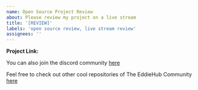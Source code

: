```yaml
---
name: Open Source Project Review
about: Please review my project on a live stream
title: '[REVIEW]'
labels: 'open source review, live stream review'
assignees: ''
---
```


**Project Link:**
<!-- your project repository link goes here. -->

You can also join the discord community [here](http://discord.eddiehub.org)

Feel free to check out other cool repositories of The EddieHub Community [here](https://github.com/EddieHubCommunity)

